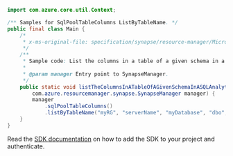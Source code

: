 ```java
import com.azure.core.util.Context;

/** Samples for SqlPoolTableColumns ListByTableName. */
public final class Main {
    /*
     * x-ms-original-file: specification/synapse/resource-manager/Microsoft.Synapse/stable/2021-06-01/examples/ListSqlPoolColumns.json
     */
    /**
     * Sample code: List the columns in a table of a given schema in a SQL Analytics pool.
     *
     * @param manager Entry point to SynapseManager.
     */
    public static void listTheColumnsInATableOfAGivenSchemaInASQLAnalyticsPool(
        com.azure.resourcemanager.synapse.SynapseManager manager) {
        manager
            .sqlPoolTableColumns()
            .listByTableName("myRG", "serverName", "myDatabase", "dbo", "table1", null, Context.NONE);
    }
}
```

Read the [SDK documentation](https://github.com/Azure/azure-sdk-for-java/blob/azure-resourcemanager-synapse_1.0.0-beta.6/sdk/synapse/azure-resourcemanager-synapse/README.md) on how to add the SDK to your project and authenticate.
